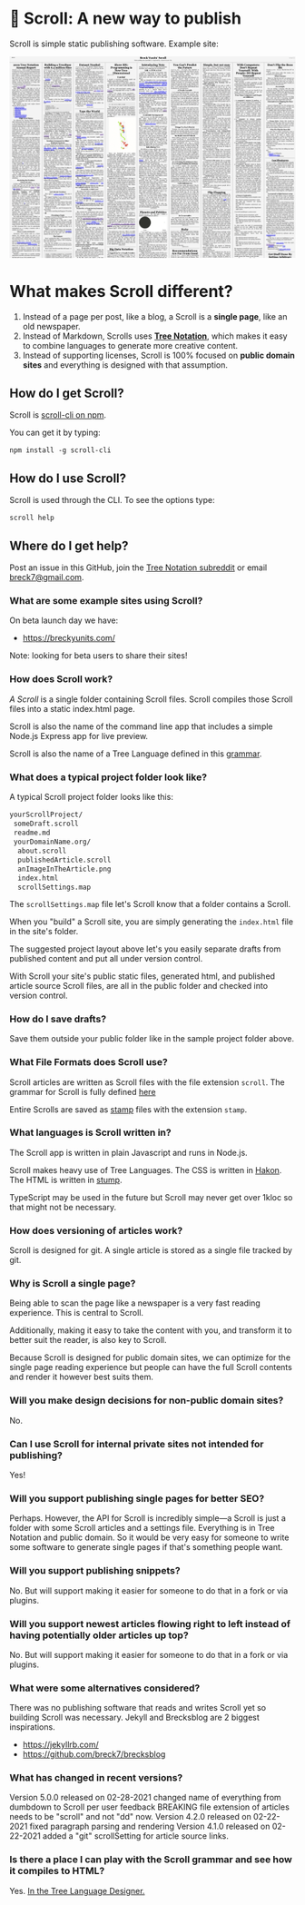 # 📜 Scroll: A new way to publish

Scroll is simple static publishing software. Example site:

<a href="https://breckyunits.com/"><img src="screenshot.png"
/></a>

# What makes Scroll different?

1. Instead of a page per post, like a blog, a Scroll is a
   **single page**, like an old newspaper.
2. Instead of Markdown, Scrolls uses <a
   href="https://treenotation.org/">**Tree Notation**</a>,
   which makes it easy to combine languages to generate more
   creative content.
3. Instead of supporting licenses, Scroll is 100% focused on
   **public domain sites** and everything is
   designed with that assumption.

## How do I get Scroll?

Scroll is <a href="https://www.npmjs.com/package/scroll-cli">scroll-cli on npm</a>.

You can get it by typing:

```
npm install -g scroll-cli
```

## How do I use Scroll?

Scroll is used through the CLI. To see the options type:

```
scroll help
```

## Where do I get help?

Post an issue in this GitHub, join the <a href="https://www.reddit.com/r/treenotation/">Tree Notation subreddit</a> or email breck7@gmail.com.

### What are some example sites using Scroll?

On beta launch day we have:

- https://breckyunits.com/

Note: looking for beta users to share their sites!

### How does Scroll work?

<em>A Scroll</em> is a single folder containing Scroll files.
Scroll compiles those Scroll files into a static
index.html page.

Scroll is also the name of the command line app that includes a
simple Node.js Express app for live preview.

Scroll is also the name of a Tree Language defined in this <a href="https://github.com/publicdomaincompany/scroll/blob/master/scroll/scroll.grammar">grammar</a>.

### What does a typical project folder look like?

A typical Scroll project folder looks like this:

```
yourScrollProject/
 someDraft.scroll
 readme.md
 yourDomainName.org/
  about.scroll
  publishedArticle.scroll
  anImageInTheArticle.png
  index.html
  scrollSettings.map
```

The `scrollSettings.map` file let's Scroll know that
a folder contains a Scroll.

When you "build" a Scroll site, you are simply generating
the `index.html` file in the site's folder.

The suggested project layout above let's you easily
separate drafts from published content and put all
under version control.

With Scroll your site's public static files, generated html,
and published article source Scroll files, are all in the
public folder and checked into version control.

### How do I save drafts?

Save them outside your public folder like in the sample project
folder above.

### What File Formats does Scroll use?

Scroll articles are written as Scroll files with the file
extension `scroll`. The grammar for Scroll is fully defined
<a href="https://github.com/publicdomaincompany/scroll/blob/master/scroll/scroll.grammar">here</a>

Entire Scrolls are saved as <a href="https://github.com/treenotation/jtree/blob/master/langs/stamp/readme.md">
stamp</a> files with the extension `stamp`.

### What languages is Scroll written in?

The Scroll app is written in plain Javascript and
runs in Node.js.

Scroll makes heavy use of Tree Languages. The CSS is
written in <a href="https://jtree.treenotation.org/designer/#standard%20hakon">Hakon</a>.
The HTML is written in <a href="https://jtree.treenotation.org/designer/#standard%20stump"> stump</a>.

TypeScript may be used in the future but Scroll may
never get over 1kloc so that might not be necessary.

### How does versioning of articles work?

Scroll is designed for git. A single article is stored as
a single file tracked by git.

### Why is Scroll a single page?

Being able to scan the page like a newspaper is a
very fast reading experience. This is central to Scroll.

Additionally, making it easy to take the content with
you, and transform it to better suit the reader, is
also key to Scroll.

Because Scroll is designed for public domain sites,
we can optimize for the single page reading experience
but people can have the full Scroll contents and render
it however best suits them.

### Will you make design decisions for non-public domain sites?

No.

### Can I use Scroll for internal private sites not intended for publishing?

Yes!

### Will you support publishing single pages for better SEO?

Perhaps. However, the API for Scroll is incredibly simple—a Scroll
is just a folder with some Scroll articles and a settings file.
Everything is in Tree Notation and public domain. So it would
be very easy for someone to write some software to generate
single pages if that's something people want.

### Will you support publishing snippets?

No. But will support making it easier for someone to do that in a fork
or via plugins.

### Will you support newest articles flowing right to left instead of having potentially older articles up top?

No. But will support making it easier for someone to do that in a fork
or via plugins.

### What were some alternatives considered?

There was no publishing software that reads and writes Scroll yet
so building Scroll was necessary. Jekyll and Brecksblog are 2 biggest
inspirations.

- https://jekyllrb.com/
- https://github.com/breck7/brecksblog

### What has changed in recent versions?

Version 5.0.0 released on 02-28-2021
 changed name of everything from dumbdown to Scroll per user feedback
 BREAKING file extension of articles needs to be "scroll" and not "dd" now.
Version 4.2.0 released on 02-22-2021
 fixed paragraph parsing and rendering
Version 4.1.0 released on 02-22-2021
 added a "git" scrollSetting for article source links.

### Is there a place I can play with the Scroll grammar and see how it compiles to HTML?

Yes. <a href="https://jtree.treenotation.org/designer/#grammar%0A%20anyCell%0A%20blankCell%0A%20dashCell%0A%20%20highlightScope%20constant.language%0A%20codeCell%0A%20%20highlightScope%20comment%0A%20keywordCell%0A%20%20highlightScope%20keyword%0A%20textCell%0A%20%20highlightScope%20string%0A%20urlCell%0A%20%20highlightScope%20constant.language%0A%20errorNode%0A%20%20baseNodeType%20errorNode%0A%20dumbdownNode%0A%20%20extensions%20dd%20dumbdown%0A%20%20description%20A%20prefix%20Tree%20Language%20that%20compiles%20to%20HTML.%20An%20alternative%20to%20Markdown.%0A%20%20root%0A%20%20inScope%20abstractTopLevelNode%20blankLineNode%0A%20%20catchAllNodeType%20quickParagraphNode%0A%20%20compilesTo%20html%0A%20%20example%0A%20%20%20title%20Hello%20world%0A%20%20%20subtitle%20This%20is%20dumbdown%0A%20%20%20%0A%20%20%20paragraph%20It%20compiles%20to%20HTML.%20Blank%20lines%20get%20turned%20into%20brs.%0A%20%20%20link%20https%3A%2F%2Ftreenotation.org%20dumbdown%20is%20a%20Tree%20Language.%0A%20%20%20list%0A%20%20%20%20-%20It%20has%20lists%0A%20%20%20%20-%20Too!%0A%20%20%20code%0A%20%20%20%20%2F%2F%20You%20can%20add%20code%20as%20well.%0A%20%20%20%20print(%22Hello%20world%22)%0A%20abstractTopLevelNode%0A%20%20abstract%0A%20%20cells%20keywordCell%0A%20linkNode%0A%20%20cells%20keywordCell%20urlCell%0A%20%20catchAllCellType%20textCell%0A%20%20extends%20abstractTopLevelNode%0A%20%20compiler%0A%20%20%20stringTemplate%20%3Ca%20href%3D%22%7BurlCell%7D%22%3E%7BtextCell%7D%3C%2Fa%3E%0A%20%20crux%20link%0A%20paragraphNode%0A%20%20catchAllNodeType%20paragraphContentNode%0A%20%20extends%20abstractTopLevelNode%0A%20%20crux%20paragraph%0A%20%20compiler%0A%20%20%20openChildren%20%3Cp%3E%0A%20%20%20closeChildren%20%3C%2Fp%3E%0A%20%20%20stringTemplate%20%0A%20paragraphContentNode%0A%20%20inScope%20paragraphContentNode%0A%20%20catchAllCellType%20textCell%0A%20%20compiler%0A%20%20%20stringTemplate%20%7BtextCell%7D%0A%20codeNode%0A%20%20description%20A%20code%20block.%0A%20%20catchAllNodeType%20lineOfCodeNode%0A%20%20extends%20abstractTopLevelNode%0A%20%20todo%20Fix%20spacing%0A%20%20compiler%0A%20%20%20openChildren%20%3Cdiv%20class%3D%22scrollArticleCode%22%3E%0A%20%20%20closeChildren%20%3C%2Fdiv%3E%0A%20%20%20stringTemplate%20%0A%20%20crux%20code%0A%20listNode%0A%20%20inScope%20dashNode%0A%20%20extends%20abstractTopLevelNode%0A%20%20compiler%0A%20%20%20stringTemplate%20%0A%20%20%20openChildren%20%3Cul%3E%0A%20%20%20closeChildren%20%3C%2Ful%3E%0A%20%20crux%20list%0A%20blankLineNode%0A%20%20description%20Blank%20lines%20compile%20to%20nothing%20in%20the%20HTML.%0A%20%20cells%20blankCell%0A%20%20compiler%0A%20%20%20stringTemplate%20%0A%20%20pattern%20%5E%24%0A%20%20tags%20doNotSynthesize%0A%20lineOfCodeNode%0A%20%20catchAllCellType%20codeCell%0A%20%20catchAllNodeType%20lineOfCodeNode%0A%20%20javascript%0A%20%20%20compile()%20%7B%0A%20%20%20%20%20return%20%60%3Ccode%3E%24%7Bthis.getIndentation()%7D%24%7Bthis.getLine()%7D%3C%2Fcode%3E%24%7Bthis.map(child%20%3D%3E%20child.compile()).join(%22%5Cn%22)%7D%60%0A%20%20%20%7D%0A%20dashNode%0A%20%20crux%20-%0A%20%20catchAllCellType%20textCell%0A%20%20compiler%0A%20%20%20stringTemplate%20%3Cli%3E%7BtextCell%7D%3C%2Fli%3E%0A%20%20cells%20dashCell%0A%20dateCell%0A%20%20highlightScope%20string%0A%20titleNode%0A%20%20catchAllCellType%20textCell%0A%20%20extends%20abstractTopLevelNode%0A%20%20compiler%0A%20%20%20stringTemplate%20%0A%20%20crux%20title%0A%20%20javascript%0A%20%20%20compile(spaces)%20%7B%0A%20%20%20%20const%20title%20%3D%20this.getContent()%0A%20%20%20%20const%20permalink%20%3D%20jtree.Utils.stringToPermalink(this.getContent())%0A%20%20%20%20return%20%60%3Ch1%20id%3D%22%24%7Bpermalink%7D%22%3E%3Ca%20href%3D%22%23%24%7Bpermalink%7D%22%3E%24%7Btitle%7D%3C%2Fa%3E%3C%2Fh1%3E%60%0A%20%20%20%7D%0A%20title2Node%0A%20%20catchAllCellType%20textCell%0A%20%20extends%20abstractTopLevelNode%0A%20%20compiler%0A%20%20%20stringTemplate%20%3Ch2%3E%7BtextCell%7D%3C%2Fh2%3E%0A%20%20crux%20title2%0A%20title3Node%0A%20%20extends%20title2Node%0A%20%20compiler%0A%20%20%20stringTemplate%20%3Ch3%3E%7BtextCell%7D%3C%2Fh3%3E%0A%20%20crux%20title3%0A%20title4Node%0A%20%20extends%20title2Node%0A%20%20compiler%0A%20%20%20stringTemplate%20%3Ch4%3E%7BtextCell%7D%3C%2Fh4%3E%0A%20%20crux%20title4%0A%20title5Node%0A%20%20extends%20title2Node%0A%20%20compiler%0A%20%20%20stringTemplate%20%3Ch5%3E%7BtextCell%7D%3C%2Fh5%3E%0A%20%20crux%20title5%0A%20title6Node%0A%20%20extends%20title2Node%0A%20%20compiler%0A%20%20%20stringTemplate%20%3Ch6%3E%7BtextCell%7D%3C%2Fh6%3E%0A%20%20crux%20title6%0A%20dateNode%0A%20%20catchAllCellType%20dateCell%0A%20%20extends%20abstractTopLevelNode%0A%20%20crux%20date%0A%20%20javascript%0A%20%20%20compile(spaces)%20%7B%0A%20%20%20%20const%20dayjs%20%3D%20require(%22dayjs%22)%0A%20%20%20%20const%20dateCell%20%3D%20dayjs(this.getContent()).format(%60MMMM%20D%2C%20YYYY%60)%0A%20%20%20%20return%20%60%3Cdiv%20class%3D%22scrollArticleDate%22%3E%24%7BdateCell%7D%20%E2%80%94%20%3C%2Fdiv%3E%60%0A%20%20%20%7D%0A%20quickParagraphNode%0A%20%20catchAllCellType%20textCell%0A%20%20compiler%0A%20%20%20stringTemplate%20%3Cp%3E%7BtextCell%7D%3C%2Fp%3E%0Asample%0A%20title%20hello%20world%0A%20title2%20an%20example%20scroll%20article%0A%20paragraph%0A%20%20this%20is%20some%20text.">In the Tree Language Designer.</a>

